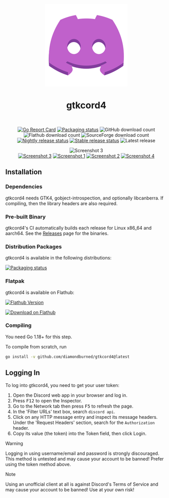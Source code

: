 <div align="center">

![Logo](./internal/icons/hicolor/scalable/apps/logo.svg)

# gtkcord4

<br>

[![Go Report Card](https://goreportcard.com/badge/github.com/diamondburned/gtkcord4)](https://goreportcard.com/report/github.com/diamondburned/gtkcord4)
[![Packaging status](https://img.shields.io/repology/repositories/gtkcord4?label=in%20repositories)](https://repology.org/project/gtkcord4/versions)
![GitHub download count](https://img.shields.io/github/downloads/diamondburned/gtkcord4/total?label=GitHub%20Downloads&logo=github)
![Flathub download count](https://img.shields.io/flathub/downloads/so.libdb.gtkcord4?logo=flatpak&logoColor=orange&label=Flatpak%20Installs&color=orange)
![SourceForge download count](https://img.shields.io/sourceforge/dt/gtkcord4.mirror?label=SourceForge%20Downloads&logo=sourceforge&color=orange)
[![Nightly release status](https://img.shields.io/github/deployments/diamondburned/gtkcord4/Nightly%20release?logo=github&label=Nightly%20Build)](https://github.com/diamondburned/gtkcord4/deployments/Nightly%20release)
[![Stable release status](https://img.shields.io/github/deployments/diamondburned/gtkcord4/Stable%20release?logo=github&label=Stable%20Build)](https://github.com/diamondburned/gtkcord4/deployments/Stable%20release)
![Latest release](https://img.shields.io/github/v/tag/diamondburned/gtkcord4?filter=!nightly&label=Latest%20Release&color=blue)

<img src="./.github/screenshot6/03.png" alt="Screenshot 3" width="800">

<div>
  <a href="./.github/screenshot6/03.png"><img src="./.github/screenshot6/03.png" alt="Screenshot 3" width="150"></a>
  <a href="./.github/screenshot6/01.png"><img src="./.github/screenshot6/01.png" alt="Screenshot 1" width="150"></a>
  <a href="./.github/screenshot6/02.png"><img src="./.github/screenshot6/02.png" alt="Screenshot 2" width="150"></a>
  <a href="./.github/screenshot6/04.png"><img src="./.github/screenshot6/04.png" alt="Screenshot 4" width="150"></a>
</div>

</div>

## Installation

### Dependencies

gtkcord4 needs GTK4, gobject-introspection, and optionally libcanberra. If compiling, then the library
headers are also required.

### Pre-built Binary

gtkcord4's CI automatically builds each release for Linux x86_64 and aarch64.
See the [Releases](https://github.com/diamondburned/gtkcord4/releases) page for
the binaries.

### Distribution Packages

gtkcord4 is available in the following distributions:

<a href="https://repology.org/project/gtkcord4/versions">
    <img src="https://repology.org/badge/vertical-allrepos/gtkcord4.svg" alt="Packaging status">
</a>

### Flatpak

gtkcord4 is available on Flathub:

[![Flathub Version](https://img.shields.io/flathub/v/so.libdb.gtkcord4?logo=flatpak&logoColor=orange&label=Flathub)](https://flathub.org/apps/details/so.libdb.gtkcord4)

<a href="https://flathub.org/apps/details/so.libdb.gtkcord4">
    <img src="https://flathub.org/assets/badges/flathub-badge-en.svg" alt="Download on Flathub" width="180">
</a>

### Compiling

You need Go 1.18+ for this step.

To compile from scratch, run

```sh
go install -v github.com/diamondburned/gtkcord4@latest
```

## Logging In

To log into gtkcord4, you need to get your user token:

1. Open the Discord web app in your browser and log in.
2. Press <kbd>F12</kbd> to open the Inspector.
3. Go to the Network tab then press <kbd>F5</kbd> to refresh the page.
4. In the 'Filter URLs' text box, search `discord api`.
5. Click on any HTTP message entry and inspect its message headers. Under
   the 'Request Headers' section, search for the `Authorization` header.
6. Copy its value (the token) into the Token field, then click Login.

> [!WARNING]
> Logging in using username/email and password is strongly discouraged. This
> method is untested and may cause your account to be banned! Prefer using the
> token method above.

> [!NOTE]
> Using an unofficial client at all is against Discord's Terms of Service and
> may cause your account to be banned! Use at your own risk!

